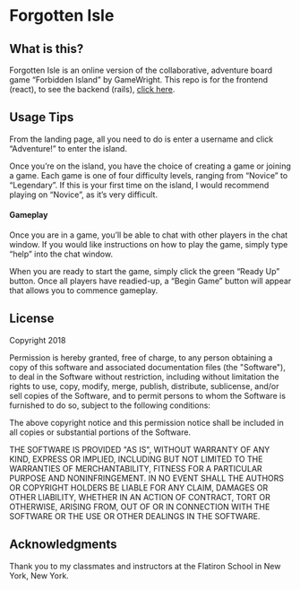 # Forgotten Isle

## What is this?

Forgotten Isle is an online version of the collaborative, adventure board game “Forbidden Island” by GameWright. This repo is for the frontend (react), to see the backend (rails), [click here](https://github.com/matt-mcalister/forgotten-isle-backend).

## Usage Tips

From the landing page, all you need to do is enter a username and click “Adventure!” to enter the island.

Once you’re on the island, you have the choice of creating a game or joining a game. Each game is one of four difficulty levels, ranging from “Novice” to “Legendary”. If this is your first time on the island, I would recommend playing on “Novice”, as it’s very difficult.

#### Gameplay

Once you are in a game, you’ll be able to chat with other players in the chat window. If you would like instructions on how to play the game, simply type “help” into the chat window.

When you are ready to start the game, simply click the green “Ready Up” button. Once all players have readied-up, a “Begin Game” button will appear that allows you to commence gameplay.

## License

Copyright 2018

Permission is hereby granted, free of charge, to any person obtaining a copy of this software and associated documentation files (the "Software"), to deal in the Software without restriction, including without limitation the rights to use, copy, modify, merge, publish, distribute, sublicense, and/or sell copies of the Software, and to permit persons to whom the Software is furnished to do so, subject to the following conditions:

The above copyright notice and this permission notice shall be included in all copies or substantial portions of the Software.

THE SOFTWARE IS PROVIDED "AS IS", WITHOUT WARRANTY OF ANY KIND, EXPRESS OR IMPLIED, INCLUDING BUT NOT LIMITED TO THE WARRANTIES OF MERCHANTABILITY, FITNESS FOR A PARTICULAR PURPOSE AND NONINFRINGEMENT. IN NO EVENT SHALL THE AUTHORS OR COPYRIGHT HOLDERS BE LIABLE FOR ANY CLAIM, DAMAGES OR OTHER LIABILITY, WHETHER IN AN ACTION OF CONTRACT, TORT OR OTHERWISE, ARISING FROM, OUT OF OR IN CONNECTION WITH THE SOFTWARE OR THE USE OR OTHER DEALINGS IN THE SOFTWARE.

## Acknowledgments

Thank you to my classmates and instructors at the Flatiron School in New York, New York.
